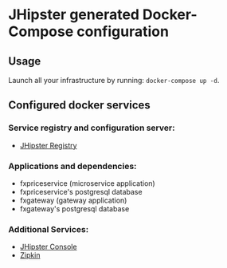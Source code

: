 # JHipster generated Docker-Compose configuration

## Usage

Launch all your infrastructure by running: `docker-compose up -d`.

## Configured docker services

### Service registry and configuration server:
- [JHipster Registry](http://localhost:8761)

### Applications and dependencies:
- fxpriceservice (microservice application)
- fxpriceservice's postgresql database
- fxgateway (gateway application)
- fxgateway's postgresql database

### Additional Services:

- [JHipster Console](http://localhost:5601)
- [Zipkin](http://localhost:9411)
